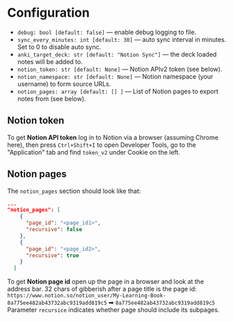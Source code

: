 # Configuration

- `debug: bool [default: false]` — enable debug logging to file.
- `sync_every_minutes: int [default: 30]` — auto sync interval in minutes. Set to 0 to disable auto sync.
- `anki_target_deck: str [default: "Notion Sync"]` — the deck loaded notes will be added to.
- `notion_token: str [default: None]` — Notion APIv2 token (see below).
- `notion_namespace: str [default: None]` — Notion namespace (your username) to form source URLs.
- `notion_pages: array [default: [] ]` — List of Notion pages to export notes from (see below).

## Notion token

To get **Notion API token** log in to Notion via a browser (assuming Chrome here),
then press `Ctrl+Shift+I` to open Developer Tools, go to the "Application" tab
and find `token_v2` under Cookie on the left.

## Notion pages
The `notion_pages` section should look like that:
```json
...
"notion_pages": [
    {
      "page_id": "<page_id1>",
      "recursive": false
    },
    {
      "page_id": "<page_id2>",
      "recursive": true
    }
  ]
```
To get **Notion page id** open up the page in a browser and look at the
address bar. 32 chars of gibberish after a page title is the page id:
`https://www.notion.so/notion_user/My-Learning-Book-8a775ee482ab43732abc9319add819c5`
➡ `8a775ee482ab43732abc9319add819c5`
Parameter `recursice` indicates whether page should include its subpages.
